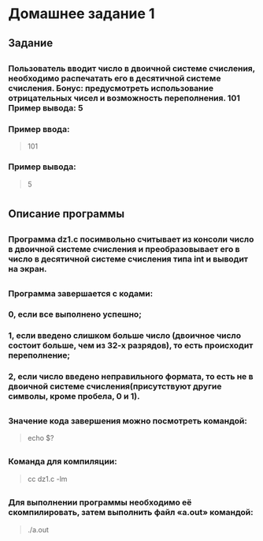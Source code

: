 
# Домашнее задание 1
##
## Задание
##
### Пользователь вводит число в двоичной системе счисления, необходимо распечатать его в дeсятичной системе счисления. Бонус: предусмотреть использование отрицательных чисел и возможность переполнения.  101 Пример вывода: 5
### Пример ввода:
> 101
### Пример вывода:
> 5
#
## Описание программы
##
### Программа dz1.c посимвольно считывает из консоли число в двоичной системе счисления и преобразовывает его в число в десятичной системе счисления типа int и выводит на экран.
##
### Программа завершается с кодами:
### 0, если все выполнено успешно; 
### 1, если введено слишком больше число (двоичное число состоит больше, чем из 32-х разрядов), то есть происходит переполнение; 
### 2, если число введено неправильного формата, то есть не в двоичной системе счисления(присутствуют другие символы, кроме пробела, 0 и 1).
##
### Значение кода завершения можно посмотреть командой:
>  echo $?
##
### Команда для компиляции:
> cc dz1.c -lm
##
### Для выполнении программы необходимо её скомпилировать, затем выполнить файл «a.out» командой:
> ./a.out


